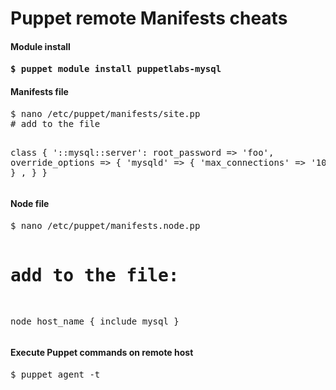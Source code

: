 Puppet remote Manifests cheats
==============================

<h4>Module install<h4>
<pre>
$ puppet module install puppetlabs-mysql
</pre>

<h4>Manifests file</h4>
<pre>
$ nano /etc/puppet/manifests/site.pp
# add to the file 
 
  class { '::mysql::server':
  root_password   => 'foo',
  override_options => {
      'mysqld' => { 'max_connections' => '1024' } ,
    }
}
</pre>

<h4>Node file</h4>
<pre>
$ nano /etc/puppet/manifests.node.pp

# add to the file:
node host_name {
include mysql
}
</pre>

<h4>Execute Puppet commands on remote host</h4>
<pre>
$ puppet agent -t 
</pre>









